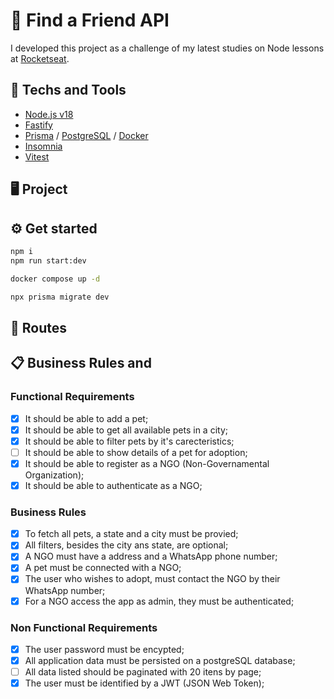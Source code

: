 <!--

TODO:
- Create prisma seeds
  - Three users
  - 5 pets each
- Prepare and generate insomnia json
- Submit to Rocketseat
- Do some extras

-->

<!-- https://efficient-sloth-d85.notion.site/Desafio-03-0b927eb32dbd4f21ab40224ffdf6cf19 -->

# 🐩 Find a Friend API
I developed this project as a challenge of my latest studies on Node lessons at [Rocketseat](https://www.rocketseat.com.br).

## 🚀 Techs and Tools
- [Node.js v18](https://nodejs.org/)
- [Fastify](https://fastify.dev)
- [Prisma](https://www.prisma.io) / [PostgreSQL](https://www.postgresql.org/)  / [Docker](https://www.docker.com/)
- [Insomnia](https://insomnia.rest/)
- [Vitest](https://vitest.dev/)


## 🖥️ Project
<!-- WRITE ABOUT THE PROJECT -->

## ⚙️ Get started
```zsh
npm i
npm run start:dev

docker compose up -d

npx prisma migrate dev
```

## 🔗 Routes
<!-- GENERATE AND TEST -->
<!-- [![Run in Insomnia}](https://insomnia.rest/images/run.svg)](https://insomnia.rest/run/?label=Ignite%20Node.js%3A%20Find%20a%20Friend%20API%0A&uri=https://raw.githubusercontent.com/rcrdk/find-a-friend-nodejs-api/main/insomnia.json) -->

## 📋 Business Rules and 

<!--

Extra: 
- Update organization profile
- Update pet
- Remove pet
- Visibility of pet
- Get all organization pets

-->

### Functional Requirements
- [x] It should be able to add a pet;
- [x] It should be able to get all available pets in a city;
- [x] It should be able to filter pets by it's carecteristics;
- [ ] It should be able to show details of a pet for adoption;
- [x] It should be able to register as a NGO (Non-Governamental Organization);
- [x] It should be able to authenticate as a NGO;

### Business Rules
- [x] To fetch all pets, a state and a city must be provied;
- [x] All filters, besides the city ans state, are optional;
- [x] A NGO must have a address and a WhatsApp phone number;
- [x] A pet must be connected with a NGO;
- [x] The user who wishes to adopt, must contact the NGO by their WhatsApp number;
- [x] For a NGO access the app as admin, they must be authenticated;

### Non Functional Requirements
- [x] The user password must be encypted;
- [x] All application data must be persisted on a postgreSQL database;
- [ ] All data listed should be paginated with 20 itens by page;
- [x] The user must be identified by a JWT (JSON Web Token);